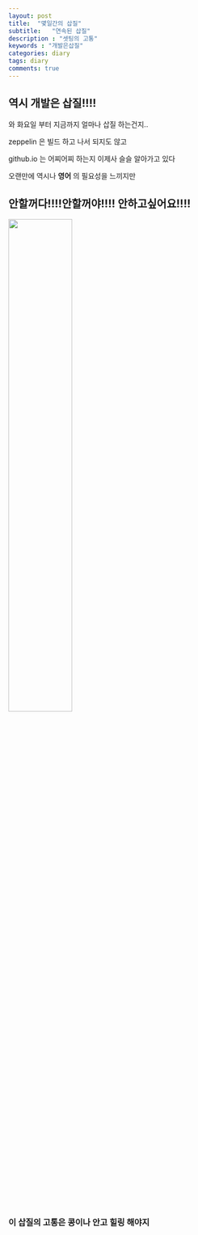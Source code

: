 ```yaml
---
layout: post
title:  "몇일간의 삽질"
subtitle:   "연속된 삽질"
description : "셋팅의 고통"
keywords : "개발은삽질"
categories: diary
tags: diary
comments: true
---
```


## 역시 개발은 삽질!!!!

와 화요일 부터 지금까지 얼마나 삽질 하는건지..

zeppelin 은 빌드 하고 나서 되지도 않고

github.io 는 어찌어찌 하는지 이제사 슬슬 알아가고 있다


오랜만에 역시나 **영어** 의 필요성을 느끼지만
## 안할꺼다!!!!안할꺼야!!!! 안하고싶어요!!!!


<img src="https://bluehyun.github.io/assets/img/kong.jpg" width="50%" height="50%">

### 이 삽질의 고통은 콩이나 안고 힐링 해야지
